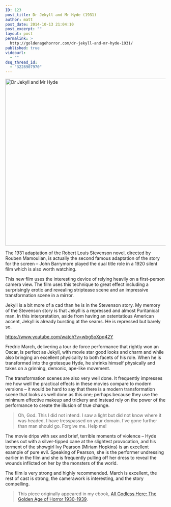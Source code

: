 ```yaml
---
ID: 123
post_title: Dr Jekyll and Mr Hyde (1931)
author: matt
post_date: 2014-10-13 21:04:10
post_excerpt: ""
layout: post
permalink: >
  http://goldenagehorror.com/dr-jekyll-and-mr-hyde-1931/
published: true
videourl:
  - ""
dsq_thread_id:
  - "3228907970"
---
```

<img class="alignnone size-large wp-image-124" src="http://goldenagehorror.com/wp-content/uploads/2014/10/Annex_-_March_Fredric_Dr._Jekyll_and_Mr._Hyde_NRFPT_03-1024x793.jpg" alt="Dr Jekyll and Mr Hyde" width="676" height="523" />

The 1931 adaptation of the Robert Louis Stevenson novel, directed by Rouben Mamoulian, is actually the second famous adaptation of the story for the screen – John Barrymore played the dual title role in a 1920 silent film which is also worth watching.

<!--more-->

This new film uses the interesting device of relying heavily on a first-person camera view. The film uses this technique to great effect including a surprisingly erotic and revealing striptease scene and an impressive transformation scene in a mirror.

Jekyll is a bit more of a cad than he is in the Stevenson story. My memory of the Stevenson story is that Jekyll is a repressed and almost Puritanical man. In this interpretation, aside from having an ostentatious American accent, Jekyll is already bursting at the seams. He is repressed but barely so.

https://www.youtube.com/watch?v=wbg5oXpq42Y

Fredric March, delivering a tour de force performance that rightly won an Oscar, is perfect as Jekyll, with movie star good looks and charm and while also bringing an excellent physicality to both facets of his role. When he is transformed into the grotesque Hyde, he shrinks himself physically and takes on a grinning, demonic, ape-like movement.

The transformation scenes are also very well done. It frequently impresses me how well the practical effects in these movies compare to modern versions – it would be hard to say that there is a modern transformation scene that looks as well done as this one; perhaps because they use the minimum effective makeup and trickery and instead rely on the power of the performance to create the illusion of true change.
<blockquote>Oh, God. This I did not intend. I saw a light but did not know where it was headed. I have tresspassed on your domain. I've gone further than man should go. Forgive me. Help me!</blockquote>
The movie drips with sex and brief, terrible moments of violence – Hyde lashes out with a silver-tipped cane at the slightest provocation, and his torment of the showgirl Ivy Pearson (Miriam Hopkins) is an excellent example of pure evil. Speaking of Pearson, she is the performer undressing earlier in the film and she is frequently pulling off her dress to reveal the wounds inflicted on her by the monsters of the world.

The film is very strong and highly recommended. March is excellent, the rest of cast is strong, the camerawork is interesting, and the story compelling.
<blockquote>This piece originally appeared in my ebook, <a href="http://www.amazon.com/gp/product/B00O1IVMGS/ref=as_li_tl?ie=UTF8&amp;camp=1789&amp;creative=390957&amp;creativeASIN=B00O1IVMGS&amp;linkCode=as2&amp;tag=cthudice-20&amp;linkId=3VFL3EBD74NOBZB2">All Godless Here: The Golden Age of Horror 1930-1939</a><img style="border: none !important; margin: 0px !important;" src="http://ir-na.amazon-adsystem.com/e/ir?t=cthudice-20&amp;l=as2&amp;o=1&amp;a=B00O1IVMGS" alt="" width="1" height="1" border="0" />.</blockquote>
&nbsp;